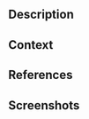 <!--  Delete any sections below that are not relevant to this PR -->

## Description
<!--- What are the changes? -->

## Context
<!--- Why did you make these changes, and why in this particular way? -->

## References
<!-- Include links to JIRA, Github, etc. if appropriate -->

## Screenshots
<!-- Upload screenshots if appropriate-->
